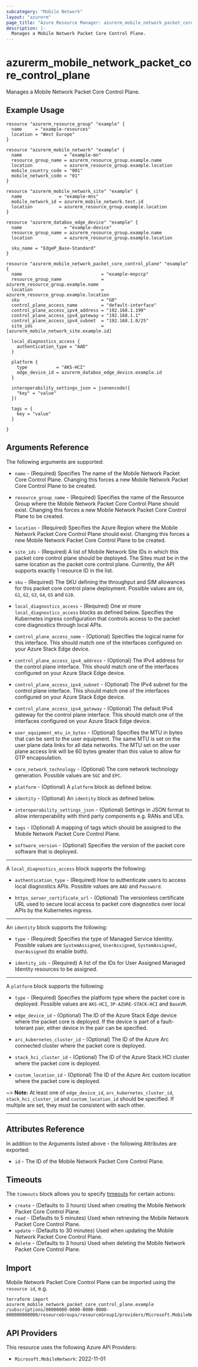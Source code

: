 ```yaml
---
subcategory: "Mobile Network"
layout: "azurerm"
page_title: "Azure Resource Manager: azurerm_mobile_network_packet_core_control_plane"
description: |-
  Manages a Mobile Network Packet Core Control Plane.
---
```


# azurerm_mobile_network_packet_core_control_plane

Manages a Mobile Network Packet Core Control Plane.

## Example Usage

```hcl
resource "azurerm_resource_group" "example" {
  name     = "example-resources"
  location = "West Europe"
}

resource "azurerm_mobile_network" "example" {
  name                = "example-mn"
  resource_group_name = azurerm_resource_group.example.name
  location            = azurerm_resource_group.example.location
  mobile_country_code = "001"
  mobile_network_code = "01"
}

resource "azurerm_mobile_network_site" "example" {
  name              = "example-mns"
  mobile_network_id = azurerm_mobile_network.test.id
  location          = azurerm_resource_group.example.location
}

resource "azurerm_databox_edge_device" "example" {
  name                = "example-device"
  resource_group_name = azurerm_resource_group.example.name
  location            = azurerm_resource_group.example.location

  sku_name = "EdgeP_Base-Standard"
}

resource "azurerm_mobile_network_packet_core_control_plane" "example" {
  name                              = "example-mnpccp"
  resource_group_name               = azurerm_resource_group.example.name
  location                          = azurerm_resource_group.example.location
  sku                               = "G0"
  control_plane_access_name         = "default-interface"
  control_plane_access_ipv4_address = "192.168.1.199"
  control_plane_access_ipv4_gateway = "192.168.1.1"
  control_plane_access_ipv4_subnet  = "192.168.1.0/25"
  site_ids                          = [azurerm_mobile_network_site.example.id]

  local_diagnostics_access {
    authentication_type = "AAD"
  }

  platform {
    type           = "AKS-HCI"
    edge_device_id = azurerm_databox_edge_device.example.id
  }

  interoperability_settings_json = jsonencode({
    "key" = "value"
  })

  tags = {
    key = "value"
  }

}
```

## Arguments Reference

The following arguments are supported:

* `name` - (Required) Specifies The name of the Mobile Network Packet Core Control Plane. Changing this forces a new Mobile Network Packet Core Control Plane to be created.

* `resource_group_name` - (Required) Specifies the name of the Resource Group where the Mobile Network Packet Core Control Plane should exist. Changing this forces a new Mobile Network Packet Core Control Plane to be created.

* `location` - (Required) Specifies the Azure Region where the Mobile Network Packet Core Control Plane should exist. Changing this forces a new Mobile Network Packet Core Control Plane to be created.

* `site_ids` - (Required) A list of Mobile Network Site IDs in which this packet core control plane should be deployed. The Sites must be in the same location as the packet core control plane. Currently, the API supports exactly 1 resource ID in the list.

* `sku` - (Required) The SKU defining the throughput and SIM allowances for this packet core control plane deployment. Possible values are `G0`, `G1`, `G2`, `G3`, `G4`, `G5` and `G10`.

* `local_diagnostics_access` - (Required) One or more `local_diagnostics_access` blocks as defined below. Specifies the Kubernetes ingress configuration that controls access to the packet core diagnostics through local APIs.

* `control_plane_access_name` - (Optional) Specifies the logical name for this interface. This should match one of the interfaces configured on your Azure Stack Edge device.

* `control_plane_access_ipv4_address` - (Optional) The IPv4 address for the control plane interface. This should match one of the interfaces configured on your Azure Stack Edge device.

* `control_plane_access_ipv4_subnet` - (Optional) The IPv4 subnet for the control plane interface. This should match one of the interfaces configured on your Azure Stack Edge device.

* `control_plane_access_ipv4_gateway` - (Optional) The default IPv4 gateway for the control plane interface. This should match one of the interfaces configured on your Azure Stack Edge device.

* `user_equipment_mtu_in_bytes` - (Optional) Specifies the MTU in bytes that can be sent to the user equipment. The same MTU is set on the user plane data links for all data networks. The MTU set on the user plane access link will be 60 bytes greater than this value to allow for GTP encapsulation.

* `core_network_technology` - (Optional) The core network technology generation. Possible values are `5GC` and `EPC`.

* `platform` - (Optional) A `platform` block as defined below.

* `identity` - (Optional) An `identity` block as defined below.

* `interoperability_settings_json` - (Optional) Settings in JSON format to allow interoperability with third party components e.g. RANs and UEs.

* `tags` - (Optional) A mapping of tags which should be assigned to the Mobile Network Packet Core Control Plane.

* `software_version` - (Optional) Specifies the version of the packet core software that is deployed.

---

A `local_diagnostics_access` block supports the following:

* `authentication_type` - (Required) How to authenticate users to access local diagnostics APIs. Possible values are `AAD` and `Password`.

* `https_server_certificate_url` - (Optional) The versionless certificate URL used to secure local access to packet core diagnostics over local APIs by the Kubernetes ingress.

---

An `identity` block supports the following:

* `type` - (Required) Specifies the type of Managed Service Identity. Possible values are `SystemAssigned`, `UserAssigned`, `SystemAssigned, UserAssigned` (to enable both).

* `identity_ids` - (Required) A list of the IDs for User Assigned Managed Identity resources to be assigned.

---

A `platform` block supports the following:

* `type` - (Required) Specifies the platform type where the packet core is deployed. Possible values are `AKS-HCI`, `3P-AZURE-STACK-HCI` and `BaseVM`.

* `edge_device_id` - (Optional) The ID of the Azure Stack Edge device where the packet core is deployed. If the device is part of a fault-tolerant pair, either device in the pair can be specified.

* `arc_kubernetes_cluster_id` - (Optional) The ID of the Azure Arc connected cluster where the packet core is deployed.

* `stack_hci_cluster_id` - (Optional) The ID of the Azure Stack HCI cluster where the packet core is deployed.

* `custom_location_id` - (Optional) The ID of the Azure Arc custom location where the packet core is deployed.

~> **Note:** At least one of `edge_device_id`, `arc_kubernetes_cluster_id`, `stack_hci_cluster_id` and `custom_location_id` should be specified. If multiple are set, they must be consistent with each other.

---

## Attributes Reference

In addition to the Arguments listed above - the following Attributes are exported:

* `id` - The ID of the Mobile Network Packet Core Control Plane.

## Timeouts

The `timeouts` block allows you to specify [timeouts](https://www.terraform.io/docs/configuration/resources.html#timeouts) for certain actions:

* `create` - (Defaults to 3 hours) Used when creating the Mobile Network Packet Core Control Plane.
* `read` - (Defaults to 5 minutes) Used when retrieving the Mobile Network Packet Core Control Plane.
* `update` - (Defaults to 30 minutes) Used when updating the Mobile Network Packet Core Control Plane.
* `delete` - (Defaults to 3 hours) Used when deleting the Mobile Network Packet Core Control Plane.

## Import

Mobile Network Packet Core Control Plane can be imported using the `resource id`, e.g.

```shell
terraform import azurerm_mobile_network_packet_core_control_plane.example /subscriptions/00000000-0000-0000-0000-000000000000/resourceGroups/resourceGroup1/providers/Microsoft.MobileNetwork/packetCoreControlPlanes/packetCoreControlPlane1
```

## API Providers
<!-- This section is generated, changes will be overwritten -->
This resource uses the following Azure API Providers:

* `Microsoft.MobileNetwork`: 2022-11-01
